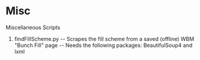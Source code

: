 # Misc
Miscellaneous Scripts

1) findFillScheme.py
-- Scrapes the fill scheme from a saved (offline) WBM "Bunch Fill" page
-- Needs the following packages: BeautifulSoup4 and lxml


